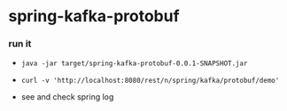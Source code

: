 # spring-kafka-protobuf

### run it

- `java -jar target/spring-kafka-protobuf-0.0.1-SNAPSHOT.jar`

- `curl -v 'http://localhost:8080/rest/n/spring/kafka/protobuf/demo'`

- see and check spring log
